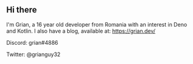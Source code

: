 ## Hi there

I'm Grian, a 16 year old developer from Romania with an interest in Deno and Kotlin. I also have a blog, available at: https://grian.dev/

Discord: grian#4886

Twitter: @grianguy32
<!--
**grian32/grian32** is a ✨ _special_ ✨ repository because its `README.md` (this file) appears on your GitHub profile.

Here are some ideas to get you started:

- 🔭 I’m currently working on ...
- 🌱 I’m currently learning ...
- 👯 I’m looking to collaborate on ...
- 🤔 I’m looking for help with ...
- 💬 Ask me about ...
- 📫 How to reach me: ...
- 😄 Pronouns: ...
- ⚡ Fun fact: ...
-->
